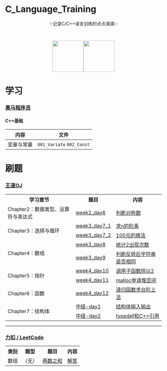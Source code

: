 
# C_Language_Training

<div align=center>
✨记录C/C++语言训练的点点滴滴✨
​</div>

​<div align=center>
		<img src="https://gimg2.baidu.com/image_search/src=http%3A%2F%2Fpic4.zhimg.com%2Fv2-410e3a519103c59934daff1a1f1dcc57_180x120.jpg&refer=http%3A%2F%2Fpic4.zhimg.com&app=2002&size=f9999,10000&q=a80&n=0&g=0n&fmt=auto?sec=1652924850&t=107615f4bd8c4254ad1f8be5a3065ad0" height="100"/><img src="https://yangyijia-1311369760.cos.ap-beijing.myqcloud.com/src%3Dhttp___pic1.zhimg.com_v2-3510f7f34b44d2a881f1d07da5ccb125_1440w.jpg_source%3D172ae18b%26refer%3Dhttp___pic1.zhimg.webp" height="100"/>
</div>

# 学习

### [黑马程序员](https://space.bilibili.com/37974444?spm_id_from=333.788.b_765f7570696e666f.2)

#### C++基础
|内容             |文件                 |
|----------------|---------------------|
|变量与常量        |`001_Variate` `002_Const`            |


# 刷题

### [王道OJ](http://oj.lgwenda.com/)

<table>
	<tr> 
			<th>学习章节</th>
			<th>题目</th>
			<th>内容</th>
	</tr>
	<tr> 
			<td>Chapter2：数据类型、运算符与表达式</td>
			<td><a href="http://oj.lgwenda.com/problem/6" target="_blank">week2_day6</a></td>
			<td><a href="https://github.com/YJSPEAKING/C_Language_Training/blob/main/WangDao_OJ/Chapter2/symmetry_number.c" target="_blank">判断对称数</a></td>
	</tr>
	<tr>
			<td rowspan="2">Chapter3：选择与循环</td>
			<td><a href="http://oj.lgwenda.com/problem/7" target="_blank">week3_day7_1</a></td>
			<td><a href="https://github.com/YJSPEAKING/C_Language_Training/blob/main/WangDao_OJ/Chapter3/factorial.c" target="_blank">求n的阶乘</a></td>
	</tr>
	<tr>
			<td><a href="http://oj.lgwenda.com/problem/8" target="_blank">week3_day7_2</a></td>
			<td><a href="https://github.com/YJSPEAKING/C_Language_Training/blob/main/WangDao_OJ/Chapter3/cash_for_cash.c" target="_blank">100元的换法</a></td>
	</tr>
	<tr>
			<td rowspan="2">Chapter4：数组</td>
			<td><a href="http://oj.lgwenda.com/problem/9" target="_blank">week3_day8</a></td>
			<td><a href="https://github.com/YJSPEAKING/C_Language_Training/blob/main/WangDao_OJ/Chapter4/quantity_of_2.c" target="_blank">统计2出现次数</a></td>
	</tr>
	<tr>
			<td><a href="http://oj.lgwenda.com/problem/10" target="_blank">week3_day9</a></td>
			<td><a href="https://github.com/YJSPEAKING/C_Language_Training/blob/main/WangDao_OJ/Chapter4/reverse_judge.c" target="_blank">判断反转后字符串是否相同</a></td>
	</tr>
	<tr>
			<td rowspan="2">Chapter5：指针</td>
			<td><a href="http://oj.lgwenda.com/problem/11" target="_blank">week4_day10</a></td>
			<td><a href="https://github.com/YJSPEAKING/C_Language_Training/blob/main/WangDao_OJ/Chapter5/week4_day10.c" target="_blank">调用子函数除以2</a></td>
	</tr>
	<tr>
			<td><a href="http://oj.lgwenda.com/problem/12" target="_blank">week4_day11</a></td>
			<td><a href="https://github.com/YJSPEAKING/C_Language_Training/blob/main/WangDao_OJ/Chapter5/week4_day11.c" target="_blank"> malloc申请堆空间</a></td>
	</tr>
	<tr>
			<td>Chapter6：函数</td>
			<td><a href="http://oj.lgwenda.com/problem/13" target="_blank">week4_day12</a></td>
			<td><a href="https://github.com/YJSPEAKING/C_Language_Training/blob/main/WangDao_OJ/Chapter6/week4_day12.c" target="_blank">递归函数求台阶上法</a></td>
	</tr>
	<tr>
			<td rowspan="2">Chapter7：结构体</td>
			<td><a href="http://oj.lgwenda.com/problem/14" target="_blank">中级-day1</a></td>
			<td><a href="https://github.com/YJSPEAKING/C_Language_Training/blob/main/WangDao_OJ/Chapter7/day1.c" target="_blank">结构体输入输出</a></td>
	</tr>
	<tr>
			<td><a href="http://oj.lgwenda.com/problem/15" target="_blank">中级-day2</a></td>
			<td><a href="https://github.com/YJSPEAKING/C_Language_Training/blob/main/WangDao_OJ/Chapter7/day2.cpp" target="_blank"> typedef和C++引用</a></td>
	</tr>
</table>

***

###  [力扣 / LeetCode](https://leetcode-cn.com/problemset/all/)

<table>
	<tr> 
			<th>类别</th>
			<th>题型</th>
			<th>题目</th>
			<th>内容</th>
	</tr>
	<tr> 
			<td>数组</td>
			<td>（无）</td>
			<td><a href="https://leetcode-cn.com/problems/two-sum/" target="_blank">两数之和</a></td>
			<td><a href="https://github.com/YJSPEAKING/C_Language_Training/blob/main/LeetCode/Array/0001_Two_Sum.c" target="_blank">解答</a></td>
	</tr>
	
</table>
